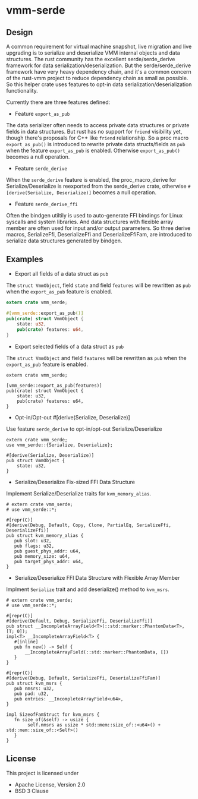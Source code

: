 # vmm-serde

## Design

A common requirement for virtual machine snapshot, live migration and live upgrading is to
serialize and deserialize VMM internal objects and data structures. The rust community has 
the excellent serde/serde_derive framework for data serialization/deserialization. But the
serde/serde_derive framework have very heavy dependency chain, and it's a common concern of the
rust-vmm project to reduce dependency chain as small as possible. So this helper crate uses
features to opt-in data serialization/deserialization functionality.

Currently there are three features defined:
- Feature `export_as_pub`

The data serializer often needs to access private data structures or private fields in data
structures. But rust has no support for `friend` visibility yet, though there's proposals for 
C++ like `friend` relationship. So a proc macro `export_as_pub()` is introduced to rewrite private
data structs/fields as `pub` when the feature `export_as_pub` is enabled. Otherwise
`export_as_pub()` becomes a null operation.

- Feature `serde_derive`

When the `serde_derive` feature is enabled, the proc_macro_derive for Serialize/Deserialize is
reexported from the serde_derive crate, otherwise `#[derive(Serialize, Deserialize)]` becomes
a null operation.

- Feature `serde_derive_ffi`

Often the bindgen utiltily is used to auto-generate FFI bindings for Linux syscalls and system
libraries. And data structures with flexible array member are often used for input and/or output
parameters. So three derive macros, SerializeFfi, DeserializeFfi and DeserializeFfiFam, are
introduced to serialize data structures generated by bindgen.

## Examples

- Export all fields of a data struct as `pub`

The `struct VmmObject`, field `state` and field `features` will be rewritten as `pub` when the
`export_as_pub` feature is enabled.
```rust
extern crate vmm_serde;

#[vmm_serde::export_as_pub()]
pub(crate) struct VmmObject {
    state: u32,
    pub(crate) features: u64,
}
```

- Export selected fields of a data struct as `pub`

The `struct VmmObject` and field `features` will be rewritten as `pub` when the
`export_as_pub` feature is enabled.
```
extern crate vmm_serde;

[vmm_serde::export_as_pub(features)]
pub(crate) struct VmmObject {
    state: u32,
    pub(crate) features: u64,
}
```

- Opt-in/Opt-out \#[derive(Serialize, Deserialize)]

Use feature `serde_derive` to opt-in/opt-out Serialize/Deserialize
```
extern crate vmm_serde;
use vmm_serde::{Serialize, Deserialize};

#[derive(Serialize, Deserialize)]
pub struct VmmObject {
    state: u32,
}
```

- Serialize/Deserialize Fix-sized FFI Data Structure

Implement Serialize/Deserialize traits for `kvm_memory_alias`.
```
# extern crate vmm_serde;
# use vmm_serde::*;

#[repr(C)]
#[derive(Debug, Default, Copy, Clone, PartialEq, SerializeFfi, DeserializeFfi)]
pub struct kvm_memory_alias {
   pub slot: u32,
   pub flags: u32,
   pub guest_phys_addr: u64,
   pub memory_size: u64,
   pub target_phys_addr: u64,
}
```

- Serialize/Deserialize FFI Data Structure with Flexible Array Member

Implment `Serialize` trait and add deserialize() method to `kvm_msrs`.
```
# extern crate vmm_serde;
# use vmm_serde::*;

#[repr(C)]
#[derive(Default, Debug, SerializeFfi, DeserializeFfi)]
pub struct __IncompleteArrayField<T>(::std::marker::PhantomData<T>, [T; 0]);
impl<T> __IncompleteArrayField<T> {
   #[inline]
   pub fn new() -> Self {
       __IncompleteArrayField(::std::marker::PhantomData, [])
   }
}

#[repr(C)]
#[derive(Debug, Default, SerializeFfi, DeserializeFfiFam)]
pub struct kvm_msrs {
   pub nmsrs: u32,
   pub pad: u32,
   pub entries: __IncompleteArrayField<u64>,
}

impl SizeofFamStruct for kvm_msrs {
   fn size_of(&self) -> usize {
        self.nmsrs as usize * std::mem::size_of::<u64>() + std::mem::size_of::<Self>()
   }
}
```

## License
This project is licensed under

- Apache License, Version 2.0
- BSD 3 Clause

